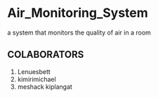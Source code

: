 # Air_Monitoring_System
a system that monitors the quality of air in a room

## COLABORATORS
1. Lenuesbett
2. kimirimichael
3. meshack kiplangat